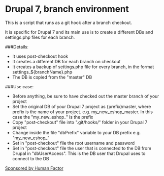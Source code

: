 # Drupal 7, branch environment

This is a script that runs as a git hook after a branch checkout.

It is specific for Drupal 7 and its main use is to create a different DBs and
settings.php files for each branch.

###Details:
* It uses post-checkout hook
* It creates a different DB for each branch on checkout
* It creates a backup of settings.php file for every branch, in the format
  settings_${branchName}.php
* The DB is copied from the "master" DB

###Use case:
* Before anything, be sure to have checked out the master branch of your project
* Set the original DB of your Drupal 7 project as {prefix}master, where prefix
  is the name of your project. e.g. my_new_eshop_master. In this case the
  "my_new_eshop_" is the prefix
* Copy "post-checkout" file into ".git/hooks/" folder in your Drupal 7 project
* Change inside the file "dbPrefix" variable to your DB prefix
  e.g. "my_new_eshop_"
* Set in "post-checkout" file the root username and password
* Set in "post-checkout" file the user that is connected to the DB from Drupal
  in "dbUserAccess". This is the DB user that Drupal uses to connect to the DB

[Sponsored by Human Factor](http://www.humanfactor.gr)

